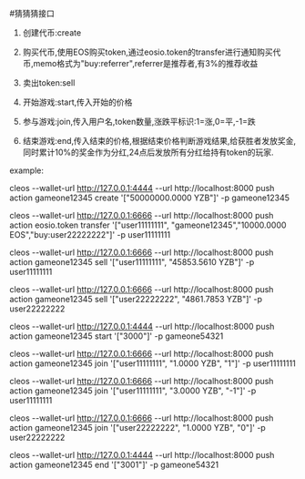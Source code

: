#猜猜猜接口

1. 创建代币:create

2. 购买代币,使用EOS购买token,通过eosio.token的transfer进行通知购买代币,memo格式为"buy:referrer",referrer是推荐者,有3%的推荐收益

3. 卖出token:sell

4. 开始游戏:start,传入开始的价格

5. 参与游戏:join,传入用户名,token数量,涨跌平标识:1=涨,0=平,-1=跌

6. 结束游戏:end,传入结束的价格,根据结束价格判断游戏结果,给获胜者发放奖金,同时累计10%的奖金作为分红,24点后发放所有分红给持有token的玩家.

example:

cleos  --wallet-url http://127.0.0.1:4444 --url http://localhost:8000 push action gameone12345 create '["50000000.0000 YZB"]' -p gameone12345

cleos  --wallet-url http://127.0.0.1:6666 --url http://localhost:8000 push action eosio.token transfer '["user11111111", "gameone12345","10000.0000 EOS","buy:user22222222"]' -p user11111111

cleos  --wallet-url http://127.0.0.1:6666 --url http://localhost:8000 push action gameone12345 sell '["user11111111", "45853.5610 YZB"]' -p user11111111

cleos  --wallet-url http://127.0.0.1:6666 --url http://localhost:8000 push action gameone12345 sell '["user22222222", "4861.7853 YZB"]' -p user22222222

cleos  --wallet-url http://127.0.0.1:4444 --url http://localhost:8000 push action gameone12345 start '["3000"]' -p gameone54321



cleos  --wallet-url http://127.0.0.1:6666 --url http://localhost:8000 push action gameone12345 join '["user11111111", "1.0000 YZB", "1"]' -p user11111111

cleos  --wallet-url http://127.0.0.1:6666 --url http://localhost:8000 push action gameone12345 join '["user11111111", "3.0000 YZB", "-1"]' -p user11111111

cleos  --wallet-url http://127.0.0.1:6666 --url http://localhost:8000 push action gameone12345 join '["user22222222", "1.0000 YZB", "0"]' -p user22222222

cleos  --wallet-url http://127.0.0.1:4444 --url http://localhost:8000 push action gameone12345 end '["3001"]' -p gameone54321